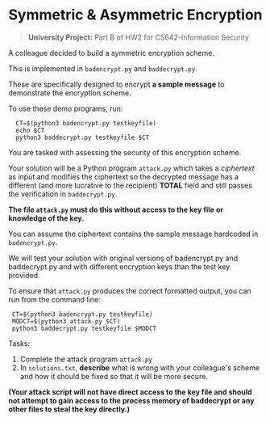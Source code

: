 # Symmetric & Asymmetric Encryption

> **University Project:** Part B of HW2 for CS642-Information Security

A colleague decided to build a symmetric encryption scheme. 

This is implemented in `badencrypt.py` and `baddecrypt.py`.

These are specifically designed to encrypt **a sample message** to demonstrate the encryption scheme.

To use these demo programs, run:
```
  CT=$(python3 badencrypt.py testkeyfile)
  echo $CT
  python3 baddecrypt.py testkeyfile $CT
```

You are tasked with assessing the security of this encryption scheme.

Your solution will be a Python program `attack.py` which takes a *ciphertext* as input and modifies the ciphertext so the decrypted message has a different (and more lucrative to the recipient) **TOTAL** field and still passes the verification in `baddecrypt.py`.

**The file `attack.py` must do this without access to the key file or knowledge of the key.**

You can assume the ciphertext contains the sample message hardcoded in `badencrypt.py`.

We will test your solution with original versions of badencrypt.py and baddecrypt.py and with different encryption keys than the test key provided.

To ensure that `attack.py` produces the correct formatted output, you can run from the command line:
```
 CT=$(python3 badencrypt.py testkeyfile) 
 MODCT=$(python3 attack.py $CT) 
 python3 baddecrypt.py testkeyfile $MODCT
```
Tasks:
1. Complete the attack program `attack.py`
2. In `solutions.txt`, **describe** what is wrong with your colleague's scheme and how it should be fixed so that it will be more secure.

**(Your attack script will not have direct access to the key file and should not attempt to gain access to the process memory of baddecrypt or any other files to steal the key directly.)**
